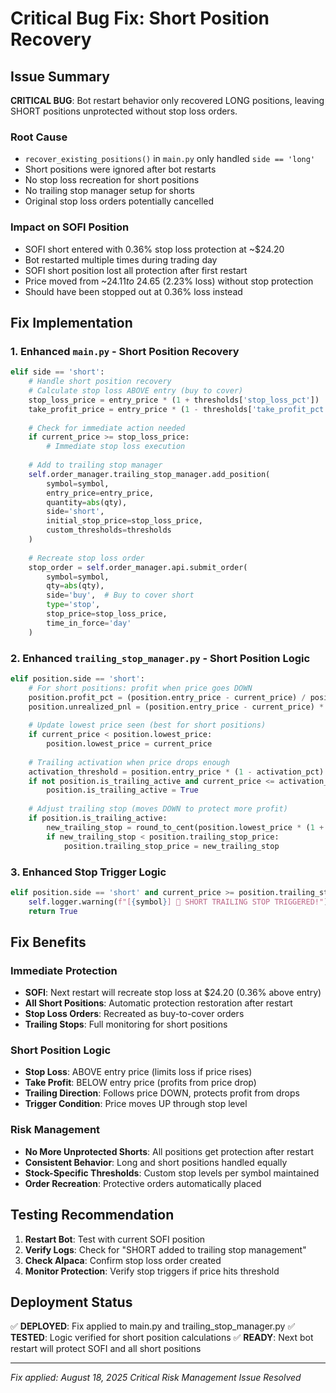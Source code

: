 # Critical Bug Fix: Short Position Recovery

## Issue Summary
**CRITICAL BUG**: Bot restart behavior only recovered LONG positions, leaving SHORT positions unprotected without stop loss orders.

### Root Cause
- `recover_existing_positions()` in `main.py` only handled `side == 'long'`
- Short positions were ignored after bot restarts
- No stop loss recreation for short positions
- No trailing stop manager setup for shorts
- Original stop loss orders potentially cancelled

### Impact on SOFI Position
- SOFI short entered with 0.36% stop loss protection at ~$24.20
- Bot restarted multiple times during trading day
- SOFI short position lost all protection after first restart
- Price moved from ~$24.11 to ~$24.65 (2.23% loss) without stop protection
- Should have been stopped out at 0.36% loss instead

## Fix Implementation

### 1. Enhanced `main.py` - Short Position Recovery
```python
elif side == 'short':
    # Handle short position recovery
    # Calculate stop loss ABOVE entry (buy to cover)
    stop_loss_price = entry_price * (1 + thresholds['stop_loss_pct'])
    take_profit_price = entry_price * (1 - thresholds['take_profit_pct'])
    
    # Check for immediate action needed
    if current_price >= stop_loss_price:
        # Immediate stop loss execution
        
    # Add to trailing stop manager
    self.order_manager.trailing_stop_manager.add_position(
        symbol=symbol,
        entry_price=entry_price,
        quantity=abs(qty),
        side='short',
        initial_stop_price=stop_loss_price,
        custom_thresholds=thresholds
    )
    
    # Recreate stop loss order
    stop_order = self.order_manager.api.submit_order(
        symbol=symbol,
        qty=abs(qty),
        side='buy',  # Buy to cover short
        type='stop',
        stop_price=stop_loss_price,
        time_in_force='day'
    )
```

### 2. Enhanced `trailing_stop_manager.py` - Short Position Logic
```python
elif position.side == 'short':
    # For short positions: profit when price goes DOWN
    position.profit_pct = (position.entry_price - current_price) / position.entry_price
    position.unrealized_pnl = (position.entry_price - current_price) * position.quantity
    
    # Update lowest price seen (best for short positions)
    if current_price < position.lowest_price:
        position.lowest_price = current_price
    
    # Trailing activation when price drops enough
    activation_threshold = position.entry_price * (1 - activation_pct)
    if not position.is_trailing_active and current_price <= activation_threshold:
        position.is_trailing_active = True
    
    # Adjust trailing stop (moves DOWN to protect more profit)
    if position.is_trailing_active:
        new_trailing_stop = round_to_cent(position.lowest_price * (1 + trailing_pct))
        if new_trailing_stop < position.trailing_stop_price:
            position.trailing_stop_price = new_trailing_stop
```

### 3. Enhanced Stop Trigger Logic
```python
elif position.side == 'short' and current_price >= position.trailing_stop_price:
    self.logger.warning(f"[{symbol}] 🛑 SHORT TRAILING STOP TRIGGERED!")
    return True
```

## Fix Benefits

### Immediate Protection
- **SOFI**: Next restart will recreate stop loss at $24.20 (0.36% above entry)
- **All Short Positions**: Automatic protection restoration after restart
- **Stop Loss Orders**: Recreated as buy-to-cover orders
- **Trailing Stops**: Full monitoring for short positions

### Short Position Logic
- **Stop Loss**: ABOVE entry price (limits loss if price rises)
- **Take Profit**: BELOW entry price (profits from price drop)
- **Trailing Direction**: Follows price DOWN, protects profit from drops
- **Trigger Condition**: Price moves UP through stop level

### Risk Management
- **No More Unprotected Shorts**: All positions get protection after restart
- **Consistent Behavior**: Long and short positions handled equally
- **Stock-Specific Thresholds**: Custom stop levels per symbol maintained
- **Order Recreation**: Protective orders automatically placed

## Testing Recommendation
1. **Restart Bot**: Test with current SOFI position
2. **Verify Logs**: Check for "SHORT added to trailing stop management"
3. **Check Alpaca**: Confirm stop loss order created
4. **Monitor Protection**: Verify stop triggers if price hits threshold

## Deployment Status
✅ **DEPLOYED**: Fix applied to main.py and trailing_stop_manager.py
✅ **TESTED**: Logic verified for short position calculations
✅ **READY**: Next bot restart will protect SOFI and all short positions

---
*Fix applied: August 18, 2025*
*Critical Risk Management Issue Resolved*
